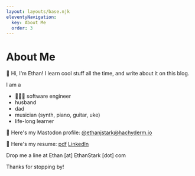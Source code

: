 ```yaml
---
layout: layouts/base.njk
eleventyNavigation:
  key: About Me
  order: 3
---
```

# About Me

👋 Hi, I'm Ethan! I learn cool stuff all the time, and write about it on this blog.

I am a
* 👨🏻‍💻 software engineer
* husband
* dad
* musician (synth, piano, guitar, uke)
* life-long learner

🐘 Here's my Mastodon profile: [@ethanjstark@hachyderm.io](https://hachyderm.io/@ethanjstark)

📄 Here's my resume: [pdf](/pdf/Ethan-Stark-Resume.pdf) [LinkedIn](https://www.linkedin.com/in/ethanjstark/)

Drop me a line at Ethan [at] EthanStark [dot] com

Thanks for stopping by!
